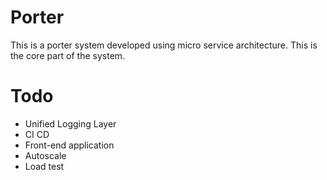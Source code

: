 # Porter
This is a porter system developed using micro service architecture. This is the core part of the system.

# Todo
* Unified Logging Layer
* CI CD
* Front-end application
* Autoscale
* Load test

